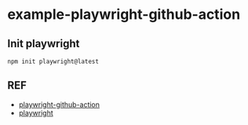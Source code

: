 # example-playwright-github-action

## Init playwright

`npm init playwright@latest`

## REF

- [playwright-github-action](https://github.com/microsoft/playwright-github-action)
- [playwright](https://github.com/microsoft/playwright)
